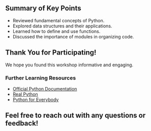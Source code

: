 ## Summary of Key Points
  - Reviewed fundamental concepts of Python.
  - Explored data structures and their applications.
  - Learned how to define and use functions.
  - Discussed the importance of modules in organizing code.

## Thank You for Participating!

We hope you found this workshop informative and engaging. 

### Further Learning Resources
- [Official Python Documentation](https://docs.python.org/3/)
- [Real Python](https://realpython.com/)
- [Python for Everybody](https://www.py4e.com/)

Feel free to reach out with any questions or feedback!
---
